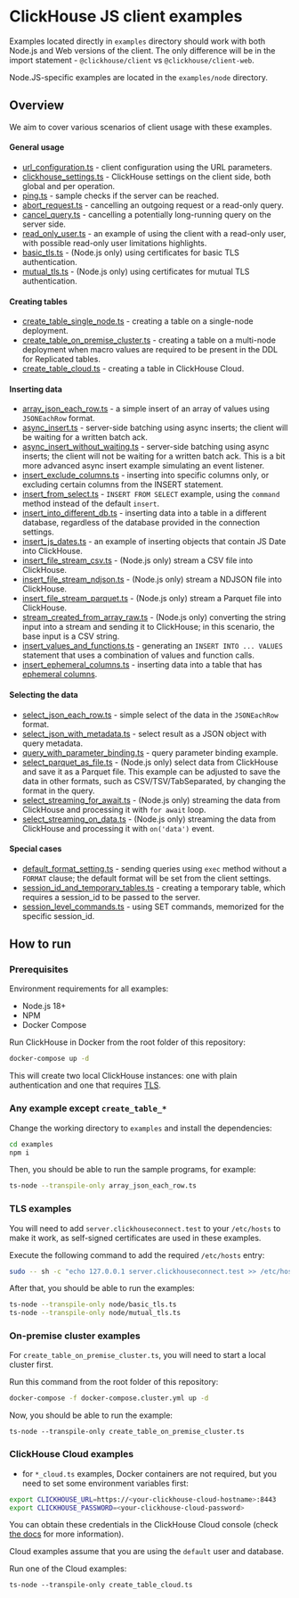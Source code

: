 # ClickHouse JS client examples

Examples located directly in `examples` directory should work with both Node.js and Web versions of the client.
The only difference will be in the import statement - `@clickhouse/client` vs `@clickhouse/client-web`.

Node.JS-specific examples are located in the `examples/node` directory.

## Overview

We aim to cover various scenarios of client usage with these examples.

#### General usage

- [url_configuration.ts](url_configuration.ts) - client configuration using the URL parameters.
- [clickhouse_settings.ts](clickhouse_settings.ts) - ClickHouse settings on the client side, both global and per operation.
- [ping.ts](ping.ts) - sample checks if the server can be reached.
- [abort_request.ts](abort_request.ts) - cancelling an outgoing request or a read-only query.
- [cancel_query.ts](cancel_query.ts) - cancelling a potentially long-running query on the server side.
- [read_only_user.ts](read_only_user.ts) - an example of using the client with a read-only user, with possible read-only user limitations highlights.
- [basic_tls.ts](node/basic_tls.ts) - (Node.js only) using certificates for basic TLS authentication.
- [mutual_tls.ts](node/mutual_tls.ts) - (Node.js only) using certificates for mutual TLS authentication.

#### Creating tables

- [create_table_single_node.ts](create_table_single_node.ts) - creating a table on a single-node deployment.
- [create_table_on_premise_cluster.ts](create_table_on_premise_cluster.ts) - creating a table on a multi-node deployment when macro values are required to be present in the DDL for Replicated tables.
- [create_table_cloud.ts](create_table_cloud.ts) - creating a table in ClickHouse Cloud.

#### Inserting data

- [array_json_each_row.ts](array_json_each_row.ts) - a simple insert of an array of values using `JSONEachRow` format.
- [async_insert.ts](async_insert.ts) - server-side batching using async inserts; the client will be waiting for a written batch ack.
- [async_insert_without_waiting.ts](async_insert_without_waiting.ts) - server-side batching using async inserts; the client will not be waiting for a written batch ack. This is a bit more advanced async insert example simulating an event listener.
- [insert_exclude_columns.ts](insert_exclude_columns.ts) - inserting into specific columns only, or excluding certain columns from the INSERT statement.
- [insert_from_select.ts](insert_from_select.ts) - `INSERT FROM SELECT` example, using the `command` method instead of the default `insert`.
- [insert_into_different_db.ts](insert_into_different_db.ts) - inserting data into a table in a different database, regardless of the database provided in the connection settings.
- [insert_js_dates.ts](insert_js_dates.ts) - an example of inserting objects that contain JS Date into ClickHouse.
- [insert_file_stream_csv.ts](node/insert_file_stream_csv.ts) - (Node.js only) stream a CSV file into ClickHouse.
- [insert_file_stream_ndjson.ts](node/insert_file_stream_ndjson.ts) - (Node.js only) stream a NDJSON file into ClickHouse.
- [insert_file_stream_parquet.ts](node/insert_file_stream_parquet.ts) - (Node.js only) stream a Parquet file into ClickHouse.
- [stream_created_from_array_raw.ts](node/stream_created_from_array_raw.ts) - (Node.js only) converting the string input into a stream and sending it to ClickHouse; in this scenario, the base input is a CSV string.
- [insert_values_and_functions.ts](insert_values_and_functions.ts) - generating an `INSERT INTO ... VALUES` statement that uses a combination of values and function calls.
- [insert_ephemeral_columns.ts](insert_ephemeral_columns.ts) - inserting data into a table that has [ephemeral columns](https://clickhouse.com/docs/en/sql-reference/statements/create/table#ephemeral).

#### Selecting the data

- [select_json_each_row.ts](select_json_each_row.ts) - simple select of the data in the `JSONEachRow` format.
- [select_json_with_metadata.ts](select_json_with_metadata.ts) - select result as a JSON object with query metadata.
- [query_with_parameter_binding.ts](query_with_parameter_binding.ts) - query parameter binding example.
- [select_parquet_as_file.ts](node/select_parquet_as_file.ts) - (Node.js only) select data from ClickHouse and save it as a Parquet file. This example can be adjusted to save the data in other formats, such as CSV/TSV/TabSeparated, by changing the format in the query.
- [select_streaming_for_await.ts](node/select_streaming_for_await.ts) - (Node.js only) streaming the data from ClickHouse and processing it with `for await` loop.
- [select_streaming_on_data.ts](node/select_streaming_on_data.ts) - (Node.js only) streaming the data from ClickHouse and processing it with `on('data')` event.

#### Special cases

- [default_format_setting.ts](default_format_setting.ts) - sending queries using `exec` method without a `FORMAT` clause; the default format will be set from the client settings.
- [session_id_and_temporary_tables.ts](session_id_and_temporary_tables.ts) - creating a temporary table, which requires a session_id to be passed to the server.
- [session_level_commands.ts](session_level_commands.ts) - using SET commands, memorized for the specific session_id.

## How to run

### Prerequisites

Environment requirements for all examples:

- Node.js 18+
- NPM
- Docker Compose

Run ClickHouse in Docker from the root folder of this repository:

```bash
docker-compose up -d
```

This will create two local ClickHouse instances: one with plain authentication and one that requires [TLS](#tls-examples).

### Any example except `create_table_*`

Change the working directory to `examples` and install the dependencies:

```sh
cd examples
npm i
```

Then, you should be able to run the sample programs, for example:

```sh
ts-node --transpile-only array_json_each_row.ts
```

### TLS examples

You will need to add `server.clickhouseconnect.test` to your `/etc/hosts` to make it work, as self-signed certificates are used in these examples.

Execute the following command to add the required `/etc/hosts` entry:

```bash
sudo -- sh -c "echo 127.0.0.1 server.clickhouseconnect.test >> /etc/hosts"
```

After that, you should be able to run the examples:

```bash
ts-node --transpile-only node/basic_tls.ts
ts-node --transpile-only node/mutual_tls.ts
```

### On-premise cluster examples

For `create_table_on_premise_cluster.ts`, you will need to start a local cluster first.

Run this command from the root folder of this repository:

```sh
docker-compose -f docker-compose.cluster.yml up -d
```

Now, you should be able to run the example:

```
ts-node --transpile-only create_table_on_premise_cluster.ts
```

### ClickHouse Cloud examples

- for `*_cloud.ts` examples, Docker containers are not required, but you need to set some environment variables first:

```sh
export CLICKHOUSE_URL=https://<your-clickhouse-cloud-hostname>:8443
export CLICKHOUSE_PASSWORD=<your-clickhouse-cloud-password>
```

You can obtain these credentials in the ClickHouse Cloud console (check [the docs](https://clickhouse.com/docs/en/integrations/language-clients/javascript#gather-your-connection-details) for more information).

Cloud examples assume that you are using the `default` user and database.

Run one of the Cloud examples:

```
ts-node --transpile-only create_table_cloud.ts
```
